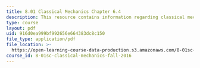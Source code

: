 ```yaml
---
title: 8.01 Classical Mechanics Chapter 6.4
description: This resource contains information regarding classical mechanics.
type: course
layout: pdf
uid: 916d0ea999bf992656e664383dc8c150
file_type: application/pdf
file_location: >-
  https://open-learning-course-data-production.s3.amazonaws.com/8-01sc-classical-mechanics-fall-2016/916d0ea999bf992656e664383dc8c150_MIT8_01F16_chapter6.4.pdf
course_id: 8-01sc-classical-mechanics-fall-2016
---
```

